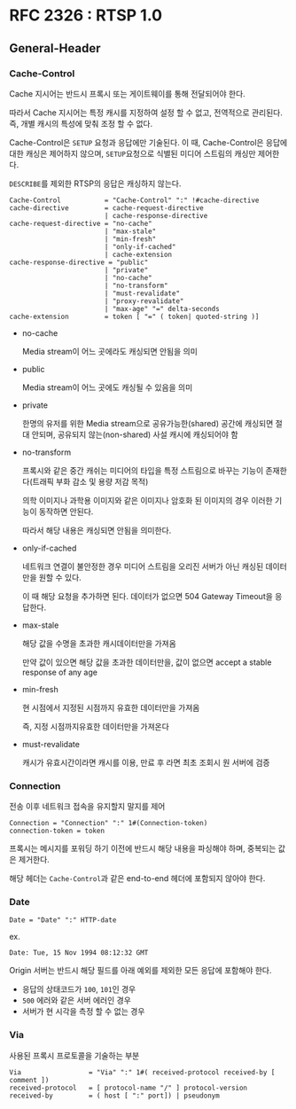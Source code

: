 # RFC 2326 : RTSP 1.0

## General-Header

### Cache-Control

Cache 지시어는 반드시 프록시 또는 게이트웨이를 통해 전달되어야 한다.

따라서 Cache 지시어는 특정 캐시를 지정하여 설정 할 수 없고, 전역적으로 관리된다. 즉, 개별 캐시의 특성에 맞춰 조정 할 수 없다.

Cache-Control은 `SETUP` 요청과 응답에만 기술된다. 이 때, Cache-Control은 응답에 대한 캐싱은 제어하지 않으며, `SETUP`요청으로 식별된 미디어 스트림의 캐싱만 제어한다.

`DESCRIBE`를 제외한 RTSP의 응답은 캐싱하지 않는다.

```
Cache-Control			= "Cache-Control" ":" !#cache-directive
cache-directive			= cache-request-directive
						| cache-response-directive
cache-request-directive = "no-cache"
						| "max-stale"
						| "min-fresh"
						| "only-if-cached"
						| cache-extension
cache-response-directive = "public"
						| "private"
						| "no-cache"
						| "no-transform"
						| "must-revalidate"
						| "proxy-revalidate"
						| "max-age" "=" delta-seconds
cache-extension			= token [ "=" ( token| quoted-string )]
```

- no-cache

  Media stream이 어느 곳에라도 캐싱되면 안됨을 의미

- public

  Media stream이 어느 곳에도 캐싱될 수 있음을 의미

- private

  한명의 유저를 위한 Media stream으로 공유가능한(shared) 공간에 캐싱되면 절대 안되며, 공유되지 않는(non-shared) 사설 캐시에 캐싱되어야 함

- no-transform

  프록시와 같은 중간 캐쉬는 미디어의 타입을 특정 스트림으로 바꾸는 기능이 존재한다(트래픽 부화 감소 및 용량 저감 목적)

  의학 이미지나 과학용 이미지와 같은 이미지나 암호화 된 이미지의 경우 이러한 기능이 동작하면 안된다.

  따라서 해당 내용은 캐싱되면 안됨을 의미한다.

- only-if-cached

  네트워크 연결이 불안정한 경우 미디어 스트림을 오리진 서버가 아닌 캐싱된 데이터만을 원할 수 있다.

  이 때 해당 요청을 추가하면 된다. 데이터가 없으면 504 Gateway Timeout을 응답한다.

- max-stale

  해당 값을 수명을 초과한 캐시데이터만을 가져옴

  만약 값이 있으면 해당 값을 초과한 데이터만을, 값이 없으면 accept a stable response of any age

- min-fresh

  현 시점에서 지정된 시점까지 유효한 데이터만을 가져옴

  즉, 지정 시점까지유효한 데이터만을 가져온다

- must-revalidate

  캐시가 유효시간이라면 캐시를 이용, 만료 후 라면 최초 조회시 원 서버에 검증

### Connection

전송 이후 네트워크 접속을 유지할지 말지를 제어

```
Connection = "Connection" ":" 1#(Connection-token)
connection-token = token
```

프록시는 메시지를 포워딩 하기 이전에 반드시 해당 내용을 파싱해야 하며, 중복되는 값은 제거한다.

해당 헤더는 `Cache-Control`과 같은 end-to-end 헤더에 포함되지 않아야 한다.

### Date

```
Date = "Date" ":" HTTP-date
```

ex.

```
Date: Tue, 15 Nov 1994 08:12:32 GMT
```

Origin 서버는 반드시 해당 필드를 아래 예외를 제외한 모든 응답에 포함해야 한다.

- 응답의 상태코드가 `100`, `101`인 경우
- `500` 에러와 같은 서버 에러인 경우
- 서버가 현 시각을 측정 할 수 없는 경우

### Via

사용된 프록시 프로토콜을 기술하는 부분

```
Via 				= "Via" ":" 1#( received-protocol received-by [ comment ])
received-protocol 	= [ protocol-name "/" ] protocol-version
received-by			= ( host [ ":" port]) | pseudonym
```

